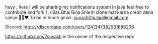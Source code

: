 heyy ,
here i will be sharing my notifications system in java 
feel free to contribute and fork ! :)
Bas Bhai Bina Sharm clone mat karna credit dena samje 🥹🥹♥️ 
To be in touch gmail: suyashDhulap@gmail.com

Discord: https://discordapp.com/users/1241347382931886236



https://github.com/7suyash is the owner of the respective repo

